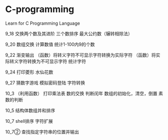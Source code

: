 # C-programming
Learn for C Programming Language
 
9_18   交换两个数及其进阶   三个数排序    最大公约数（辗转相除法） 

9_20   数组交换            计算数值      统计1-100内9的个数  

9_22   渐变输出            （函数）将转义字符不可显示字符转换为实际字符        （函数）将实际转义字符转换为不可显示字符      统计字符

9_24   打印菱形            水仙花数

9_27   猜数字游戏          模拟密码登陆      字符转换

10_3 （利用函数）          打印乘法表        数的交换      判断闰年    数组的初始化，清空，倒置      素数的判断

10_5   结构体数组并和排序

10_7    shell排序          字符扩展    

10_7②   查找指定字符串的位置并输出


